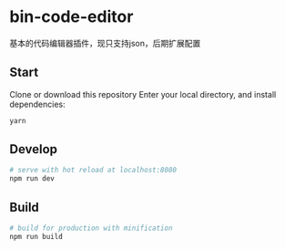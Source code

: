 # bin-code-editor

基本的代码编辑器插件，现只支持json，后期扩展配置

## Start

Clone or download this repository
Enter your local directory, and install dependencies:

```bash
yarn
```

## Develop

```bash
# serve with hot reload at localhost:8080
npm run dev
```

## Build

```bash
# build for production with minification
npm run build
```
